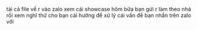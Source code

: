 tải cả file về r vào zalo xem cái showcase hôm bữa bạn gửi r làm theo nhá
rồi xem nghĩ thử cho bạn cái hướng để xử lý cái vấn đề bạn nhắn trên zalo với
